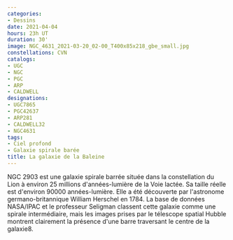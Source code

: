 ```yaml
---
categories:
- Dessins
date: 2021-04-04
hours: 23h UT
duration: 30'
image: NGC_4631_2021-03-20_02-00_T400x85x218_gbe_small.jpg
constellations: CVN
catalogs:
- UGC
- NGC
- PGC
- ARP
- CALDWELL
designations:
- UGC7865
- PGC42637
- ARP281
- CALDWELL32 
- NGC4631
tags:
- Ciel profond
- Galaxie spirale barée
title: La galaxie de la Baleine
---
```

NGC 2903 est une galaxie spirale barrée située dans la constellation du Lion à environ 25 millions d'années-lumière de la Voie lactée. Sa taille réelle est d'environ 90000 années-lumière. Elle a été découverte par l'astronome germano-britannique William Herschel en 1784. La base de données NASA/IPAC et le professeur Seligman classent cette galaxie comme une spirale intermédiaire, mais les images prises par le télescope spatial Hubble montrent clairement la présence d'une barre traversant le centre de la galaxie8. 
